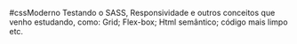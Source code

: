 #cssModerno
Testando o SASS, Responsividade e outros conceitos que venho estudando, como:
Grid;
Flex-box;
Html semântico;
código mais limpo etc.
